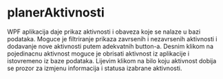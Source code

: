 # planerAktivnosti
WPF aplikacija daje prikaz aktivnosti i obaveza koje se nalaze u bazi podataka. Moguce je filtriranje prikaza zavrsenih i nezavrsenih aktivnosti i dodavanje nove aktivnosti putem adekvatnih button-a. Desnim klikom na pojedinacnu aktivnost moguce je obrisati aktivnost iz aplikacije i istovremeno iz baze podataka. Lijevim klikom na bilo koju aktivnost dobija se prozor za izmjenu informacija i statusa izabrane aktivnosti.
